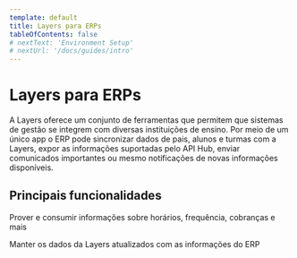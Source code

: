 ```yaml
---
template: default
title: Layers para ERPs
tableOfContents: false
# nextText: 'Environment Setup'
# nextUrl: '/docs/guides/intro'
---
```


# Layers para ERPs

A Layers oferece um conjunto de ferramentas que permitem que sistemas de gestão se integrem com diversas instituições de ensino. Por meio de um único app o ERP pode sincronizar dados de pais, alunos e turmas com a Layers, expor as informações suportadas pelo API Hub, enviar comunicados importantes ou mesmo notificações de novas informações disponíveis.

## Principais funcionalidades

<docs-cards>
  <docs-card header="Layers API Hub" href="/docs/api/apihub" icon="/docs/assets/icons/Hub.svg">
    <p>Prover e consumir informações sobre horários, frequência, cobranças e mais</p>
  </docs-card>

  <docs-card header="Layers Data Sync" href="/docs/api/data" icon="/docs/assets/icons/Data.svg">
    <p>Manter os dados da Layers atualizados com as informações do ERP</p>
  </docs-card>

  <!-- <docs-card header="Notificações" href="/docs/concepts/funcionalidades/notificacoes" icon="/docs/assets/icons/Notifications.svg">
    <p>Mandar notificações push para android, ios e web</p>
  </docs-card> -->
</docs-cards>
